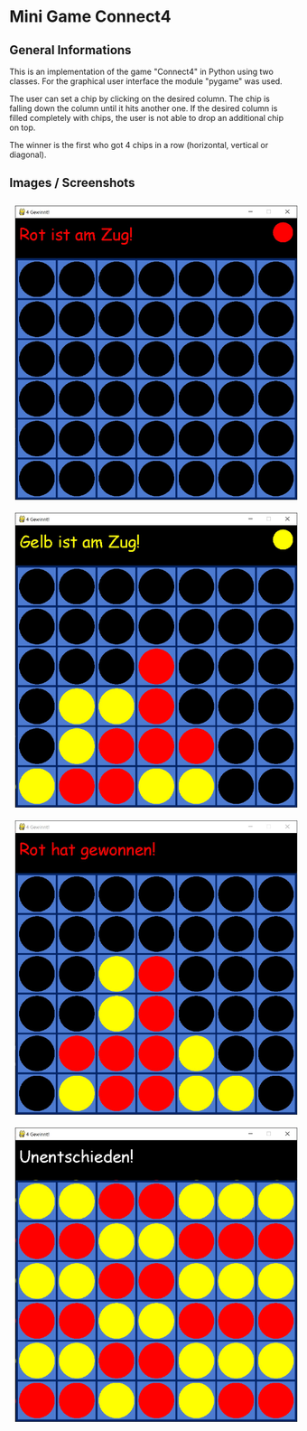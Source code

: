 # Mini Game Connect4

## General Informations
This is an implementation of the game "Connect4" in Python using two classes. For the graphical user interface the module "pygame" was used.

The user can set a chip by clicking on the desired column. The chip is falling down the column until it hits another one. If the desired column is filled completely with chips, the user is not able to drop an additional chip on top. 

The winner is the first who got 4 chips in a row (horizontal, vertical or diagonal).


## Images / Screenshots
<img src="./images/Connect4-01.jpg" width="500px" style="padding: 10px;"></img><br>
<img src="./images/Connect4-02.jpg" width="500px" style="padding: 10px;"></img><br>
<img src="./images/Connect4-03.jpg" width="500px" style="padding: 10px;"></img><br>
<img src="./images/Connect4-04.jpg" width="500px" style="padding: 10px;"></img>